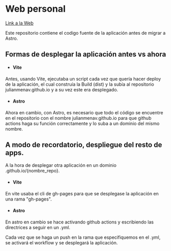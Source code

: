 # Web personal

[Link a la Web](https://julianmenav.github.io)

Este repositorio contiene el codigo fuente de la aplicación antes de migrar a Astro.

## Formas de desplegar la aplicación antes vs ahora
- #### Vite
Antes, usando Vite, ejecutaba un script cada vez que quería hacer deploy de la aplicación, el cual construía la Build (dist) y la subía al repositorio julianmenav.github.io y a su vez este era desplegado.

- #### Astro
Ahora en cambio, con Astro, es necesario que todo el código se encuentre en el repositorio con el nombre julianmenav.github.io para que github actions haga su función correctamente y lo suba a un dominio del mismo nombre.

## A modo de recordatorio, despliegue del resto de apps.

A la hora de desplegar otra aplicación en un dominio .github.io/{nombre_repo}. 
- #### Vite
En vite usaba el cli de gh-pages para que se desplegase la aplicación en una rama "gh-pages".
- #### Astro
En astro en cambio se hace activando github actions y escribiendo las directrices a seguir en un .yml. 

Cada vez que se haga un push en la rama que especifiquemos en el .yml, se activará el workflow y se desplegará la aplicación.




